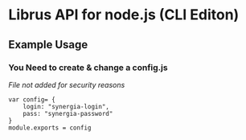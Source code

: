 # Librus API for node.js (CLI Editon)

## Example Usage

### You Need to create & change a config.js
*File not added for security reasons*
```
var config= {
    login: "synergia-login",
    pass: "synergia-password"
}
module.exports = config
```
